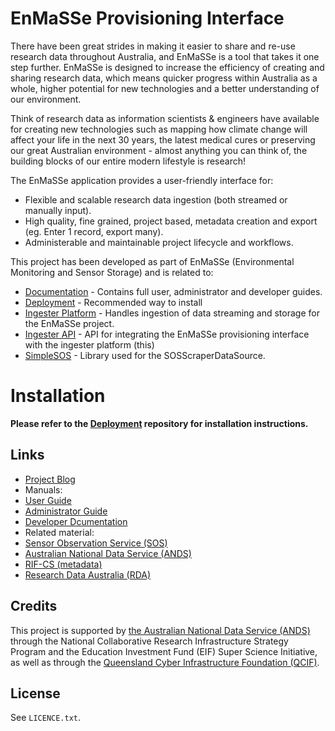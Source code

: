 # EnMaSSe Provisioning Interface

There have been great strides in making it easier to share and re-use research data throughout Australia, and EnMaSSe is a tool that takes it one step further.  EnMaSSe is designed to increase the efficiency of creating and sharing research data, which means quicker progress within Australia as a whole, higher potential for new technologies and a better understanding of our environment.

Think of research data as information scientists & engineers have available for creating new technologies such as mapping how climate change will affect your life in the next 30 years, the latest medical cures or preserving our great Australian environment - almost anything you can think of, the building blocks of our entire modern lifestyle is research!

The EnMaSSe application provides a user-friendly interface for:

* Flexible and scalable research data ingestion (both streamed or manually input).
* High quality, fine grained, project based, metadata creation and export (eg. Enter 1 record, export many).
* Administerable and maintainable project lifecycle and workflows.

This project has been developed as part of EnMaSSe (Environmental Monitoring and Sensor Storage) and is related to:

* [Documentation](https://github.com/jcu-eresearch/TDH-Rich-Data-Capture-Documentation) - Contains full user, administrator and developer guides.
* [Deployment](https://github.com/jcu-eresearch/EnMaSSe-Deployment) - Recommended way to install
* [Ingester Platform](https://github.com/jcu-eresearch/TDH-dc24-ingester-platform) - Handles ingestion of data streaming and storage for the EnMaSSe project.
* [Ingester API](https://github.com/jcu-eresearch/jcu.dc24.ingesterapi) - API for integrating the EnMaSSe provisioning interface with the ingester platform (this)
* [SimpleSOS](https://github.com/jcu-eresearch/python-simplesos) - Library used for the SOSScraperDataSource.
 

# Installation

**Please refer to the [Deployment](https://github.com/jcu-eresearch/EnMaSSe-Deployment) repository for installation instructions.**

Links
-----
* [Project Blog](http://jcu-eresearch.github.com/TDH-rich-data-capture/)
* Manuals:
 * [User Guide](https://tdh-rich-data-capture-documentation.readthedocs.org/en/latest/enmasse-user.html)
 * [Administrator Guide](https://tdh-rich-data-capture-documentation.readthedocs.org/en/latest/enmasse-admin.html)
 * [Developer Dcumentation](https://tdh-rich-data-capture-documentation.readthedocs.org/en/latest/enmasse-developer.html)
* Related material:
 * [Sensor Observation Service (SOS)](http://www.opengeospatial.org/standards/sos)
 * [Australian National Data Service (ANDS)](http://www.ands.org.au/)
 * [RIF-CS (metadata)](http://www.ands.org.au/guides/content-providers-guide.html)
 * [Research Data Australia (RDA)](http://researchdata.ands.org.au/)


Credits
-------

This project is supported by [the Australian National Data Service (ANDS)](http://www.ands.org.au/) through the National Collaborative Research Infrastructure Strategy Program and the Education Investment Fund (EIF) Super Science Initiative, as well as through the [Queensland Cyber Infrastructure Foundation (QCIF)](http://www.qcif.edu.au/).

License
-------

See `LICENCE.txt`.
